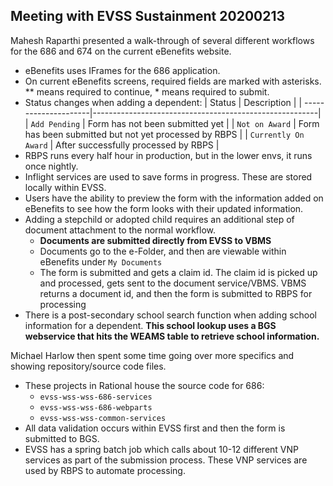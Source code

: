 ## Meeting with EVSS Sustainment 20200213

Mahesh Raparthi presented a walk-through of several different workflows for the 686 and 674 on the current eBenefits website. 
  - eBenefits uses IFrames for the 686 application.
  - On current eBenefits screens, required fields are marked with asterisks.  \** means required to continue, * means required to submit.
  - Status changes when adding a dependent: 
    | Status               | Description                                            |
    | ---------------------|--------------------------------------------------------|
    | `Add Pending`        | Form has not been submitted yet                        |
    | `Not on Award`       | Form has been submitted but not yet processed by RBPS  |
    | `Currently On Award` | After successfully processed by RBPS                   |
  - RBPS runs every half hour in production, but in the lower envs, it runs once nightly.
  - Inflight services are used to save forms in progress.  These are stored locally within EVSS.
  - Users have the ability to preview the form with the information added on eBenefits to see how the form looks with their updated information.
  - Adding a stepchild or adopted child requires an additional step of document attachment to the normal workflow.
    - **Documents are submitted directly from EVSS to VBMS**
    - Documents go to the e-Folder, and then are viewable within eBenefits under `My Documents`
    - The form is submitted and gets a claim id.  The claim id is picked up and processed, gets sent to the document service/VBMS.  VBMS returns a document id, and then the form is submitted to RBPS for processing
  - There is a post-secondary school search function when adding school information for a dependent.  **This school lookup uses a BGS webservice that hits the WEAMS table to retrieve school information.**
  
Michael Harlow then spent some time going over more specifics and showing repository/source code files.
  - These projects in Rational house the source code for 686: 
    - `evss-wss-wss-686-services`
    - `evss-wss-wss-686-webparts`
    - `evss-wss-wss-common-services`
  - All data validation occurs within EVSS first and then the form is submitted to BGS.
  - EVSS has a spring batch job which calls about 10-12 different VNP services as part of the submission process. These VNP services are used by RBPS to automate processing.
